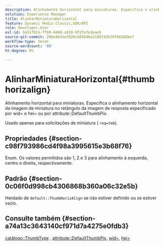 ```yaml
---
description: Alinhamento horizontal para miniaturas. Especifica o alinhamento horizontal da imagem de miniatura no retângulo da imagem de resposta especificado por wid= e hei= ou pelo atributo DefaultThumbPix.
solution: Experience Manager
title: AlinharMiniaturaHorizontal
feature: Dynamic Media Classic,SDK/API
role: Developer,User
exl-id: 9a51f92a-ffb9-4460-a910-9f2fefe3eae5
source-git-commit: 206e4643e3926cb85b4be2189743578f88180be7
workflow-type: tm+mt
source-wordcount: '89'
ht-degree: 0%

---
```


# AlinharMiniaturaHorizontal{#thumbhorizalign}

Alinhamento horizontal para miniaturas. Especifica o alinhamento horizontal da imagem de miniatura no retângulo da imagem de resposta especificado por wid= e hei= ou por attribute::DefaultThumbPix.

Usado apenas para solicitações de miniatura ( `req=tmb`).

## Propriedades {#section-c98f793986cd4f98a3995615e3b68f76}

Enum. Os valores permitidos são 1, 2 e 3 para alinhamento à esquerda, centro e direita, respectivamente.

## Padrão {#section-0c06f0d998cb4306868b360a06c32e5b}

Herdado de `default::ThumbHorizAlign` se não estiver definido ou se estiver vazio.

## Consulte também {#section-a74a13c3643140cf971d7a4275e0fdb3}

[catálogo::ThumbType](../../../../../is-api/image-catalog/image-serving-api-ref/c-image-catalog-reference/c-image-svg-data-reference/c-image-data-reference/r-thumbtype-cat.md#reference-41149ddffc8749cba2f8d9c8e2611e03) , [attribute::DefaultThumbPix](../../../../../is-api/image-catalog/image-serving-api-ref/c-image-catalog-reference/c-attributes-reference/r-defaultthumbpix.md#reference-cf52bb74bed2466e8bc8adb0cacd6141), [wid=](../../../../../is-api/http-ref/image-serving-api-ref/c-http-protocol-reference/c-command-reference/r-is-http-wid.md#reference-bfeadcb67bf4485f851eb21345527e47), [hei=](../../../../../is-api/http-ref/image-serving-api-ref/c-http-protocol-reference/c-command-reference/r-is-http-hei.md#reference-6d6f556ccc0e4b98a815e8a5c1944a96)
